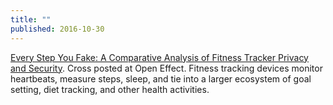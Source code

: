 ```yaml
---
title: ""
published: 2016-10-30
---
```


<a href="https://citizenlab.org/2016/02/fitness-tracker-privacy-and-security/" target="_blank">Every Step You Fake: A Comparative Analysis of Fitness Tracker Privacy and Security</a>. Cross posted at Open Effect.  Fitness tracking devices monitor heartbeats, measure steps, sleep, and tie into a larger ecosystem of goal setting, diet tracking, and other health activities.


